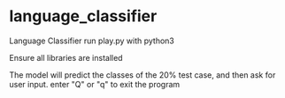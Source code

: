 # language_classifier
Language Classifier
run play.py with python3

Ensure all libraries are installed

The model will predict the classes of the 20% test case, and then ask for user input. 
enter "Q" or "q" to exit the program
